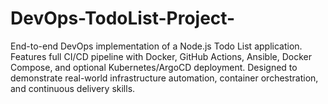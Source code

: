 # DevOps-TodoList-Project-
End-to-end DevOps implementation of a Node.js Todo List application. Features full CI/CD pipeline with Docker, GitHub Actions, Ansible, Docker Compose, and optional Kubernetes/ArgoCD deployment. Designed to demonstrate real-world infrastructure automation, container orchestration, and continuous delivery skills.
